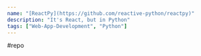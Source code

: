 ```yaml
---
name: "[ReactPy](https://github.com/reactive-python/reactpy)"
description: "It's React, but in Python"
tags: ["Web-App-Development", "Python"]
---
```

#repo